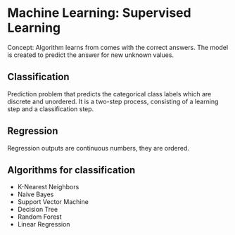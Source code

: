 # Machine Learning: Supervised Learning

Concept: Algorithm learns from comes with the correct answers. The model is created to predict the answer for new unknown values.

## Classification
Prediction problem that predicts the categorical class labels which are discrete and unordered. 
It is a two-step process, consisting of a learning step and a classification step.



## Regression
Regression outputs are continuous numbers, they are ordered.


## Algorithms for classification
* K-Nearest Neighbors
* Naive Bayes
* Support Vector Machine
* Decision Tree
* Random Forest
* Linear Regression




